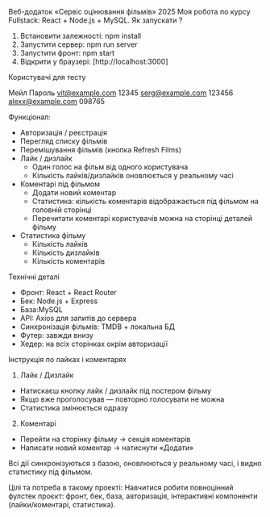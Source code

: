 Веб-додаток «Сервіс оцінювання фільмів» 2025
Моя робота по курсу Fullstack: React + Node.js + MySQL.
Як запускати ? 

1. Встановити залежності:
npm install
2. Запустити сервер:
npm run server
3. Запустити фронт:
npm start
4. Відкрити у браузері: [http://localhost:3000]

 Користувачі для тесту

Мейл              Пароль
vit@example.com   12345
serg@example.com  123456
alexx@example.com 098765

 Функціонал:
- Авторизація / реєстрація
- Перегляд списку фільмів
- Перемішування фільмів (кнопка Refresh Films)  
- Лайк / дизлайк
  - Один голос на фільм від одного користувача  
  - Кількість лайків/дизлайків оновлюється у реальному часі  
- Коментарі під фільмом 
  - Додати новий коментар    
  - Статистика: кількість коментарів відображається під фільмом на головній сторінці
  - Перечитати коментарі користувачів можна на сторінці деталей фільму
- Статистика фільму 
  - Кількість лайків  
  - Кількість дизлайків  
  - Кількість коментарів  

Технічні деталі

- Фронт: React + React Router  
- Бек: Node.js + Express  
- База:MySQL  
- API: Axios для запитів до сервера  
- Синхронізація фільмів: TMDB + локальна БД  
- Футер: завжди внизу  
- Хедер: на всіх сторінках окрім авторизації  

Інструкція по лайках і коментарях

1. Лайк / Дизлайк
- Натискаєш кнопку лайк / дизлайк під постером фільму  
- Якщо вже проголосував — повторно голосувати не можна  
- Статистика змінюється одразу  

2. Коментарі
- Перейти на сторінку фільму → секція коментарів  
- Написати новий коментар → натиснути «Додати»  

Всі дії синхронізуються з базою, оновлюються у реальному часі, і видно статистику під фільмом.

Цілі та потреба в такому проекті: Навчитися робити повноцінний фулстек проєкт: фронт, бек, база, авторизація, інтерактивні компоненти (лайки/коментарі, статистика).
